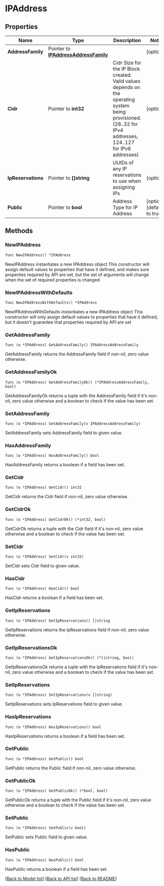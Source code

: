# IPAddress

## Properties

Name | Type | Description | Notes
------------ | ------------- | ------------- | -------------
**AddressFamily** | Pointer to [**IPAddressAddressFamily**](IPAddressAddressFamily.md) |  | [optional] 
**Cidr** | Pointer to **int32** | Cidr Size for the IP Block created. Valid values depends on the operating system being provisioned. (28..32 for IPv4 addresses, 124..127 for IPv6 addresses) | [optional] 
**IpReservations** | Pointer to **[]string** | UUIDs of any IP reservations to use when assigning IPs | [optional] 
**Public** | Pointer to **bool** | Address Type for IP Address | [optional] [default to true]

## Methods

### NewIPAddress

`func NewIPAddress() *IPAddress`

NewIPAddress instantiates a new IPAddress object
This constructor will assign default values to properties that have it defined,
and makes sure properties required by API are set, but the set of arguments
will change when the set of required properties is changed

### NewIPAddressWithDefaults

`func NewIPAddressWithDefaults() *IPAddress`

NewIPAddressWithDefaults instantiates a new IPAddress object
This constructor will only assign default values to properties that have it defined,
but it doesn't guarantee that properties required by API are set

### GetAddressFamily

`func (o *IPAddress) GetAddressFamily() IPAddressAddressFamily`

GetAddressFamily returns the AddressFamily field if non-nil, zero value otherwise.

### GetAddressFamilyOk

`func (o *IPAddress) GetAddressFamilyOk() (*IPAddressAddressFamily, bool)`

GetAddressFamilyOk returns a tuple with the AddressFamily field if it's non-nil, zero value otherwise
and a boolean to check if the value has been set.

### SetAddressFamily

`func (o *IPAddress) SetAddressFamily(v IPAddressAddressFamily)`

SetAddressFamily sets AddressFamily field to given value.

### HasAddressFamily

`func (o *IPAddress) HasAddressFamily() bool`

HasAddressFamily returns a boolean if a field has been set.

### GetCidr

`func (o *IPAddress) GetCidr() int32`

GetCidr returns the Cidr field if non-nil, zero value otherwise.

### GetCidrOk

`func (o *IPAddress) GetCidrOk() (*int32, bool)`

GetCidrOk returns a tuple with the Cidr field if it's non-nil, zero value otherwise
and a boolean to check if the value has been set.

### SetCidr

`func (o *IPAddress) SetCidr(v int32)`

SetCidr sets Cidr field to given value.

### HasCidr

`func (o *IPAddress) HasCidr() bool`

HasCidr returns a boolean if a field has been set.

### GetIpReservations

`func (o *IPAddress) GetIpReservations() []string`

GetIpReservations returns the IpReservations field if non-nil, zero value otherwise.

### GetIpReservationsOk

`func (o *IPAddress) GetIpReservationsOk() (*[]string, bool)`

GetIpReservationsOk returns a tuple with the IpReservations field if it's non-nil, zero value otherwise
and a boolean to check if the value has been set.

### SetIpReservations

`func (o *IPAddress) SetIpReservations(v []string)`

SetIpReservations sets IpReservations field to given value.

### HasIpReservations

`func (o *IPAddress) HasIpReservations() bool`

HasIpReservations returns a boolean if a field has been set.

### GetPublic

`func (o *IPAddress) GetPublic() bool`

GetPublic returns the Public field if non-nil, zero value otherwise.

### GetPublicOk

`func (o *IPAddress) GetPublicOk() (*bool, bool)`

GetPublicOk returns a tuple with the Public field if it's non-nil, zero value otherwise
and a boolean to check if the value has been set.

### SetPublic

`func (o *IPAddress) SetPublic(v bool)`

SetPublic sets Public field to given value.

### HasPublic

`func (o *IPAddress) HasPublic() bool`

HasPublic returns a boolean if a field has been set.


[[Back to Model list]](../README.md#documentation-for-models) [[Back to API list]](../README.md#documentation-for-api-endpoints) [[Back to README]](../README.md)



